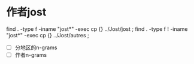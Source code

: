 # 作者jost

find . -type f -iname "jost*" -exec cp {} ../Jost/jost \;
find . -type f ! -iname "jost*" -exec cp {} ../Jost/autres \;



- [ ] 分地区的n-grams
- [ ] 作者n-grams
